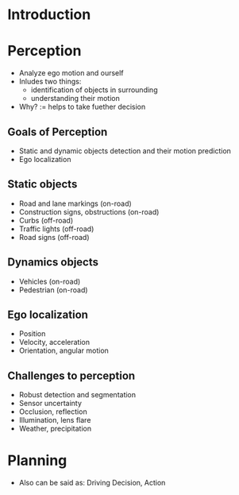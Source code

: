 # Introduction

# Perception

* Analyze ego motion and ourself
* Inludes two things:
    * identification of objects in surrounding
    * understanding their motion
* Why? := helps to take fuether decision
  
## Goals of Perception
* Static and dynamic objects detection and their motion prediction
* Ego localization

## Static objects
* Road and lane markings (on-road)
* Construction signs, obstructions (on-road)
* Curbs (off-road)
* Traffic lights (off-road)
* Road signs (off-road)

## Dynamics objects
* Vehicles (on-road)
* Pedestrian (on-road)

## Ego localization
* Position
* Velocity, acceleration
* Orientation, angular motion

## Challenges to perception
* Robust detection and segmentation
* Sensor uncertainty
* Occlusion, reflection
* Illumination, lens flare
* Weather, precipitation
 
# Planning

* Also can be said as: Driving Decision, Action